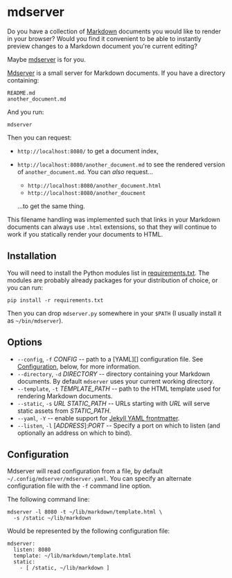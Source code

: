 # mdserver

Do you have a collection of [Markdown][] documents you would like to
render in your browser?  Would you find it convenient to be able to
instantly preview changes to a Markdown document you're current
editing?

Maybe [mdserver][] is for you.

[Mdserver][] is a small server for Markdown documents.  If you have a
directory containing:

    README.md
    another_document.md

And you run:

    mdserver

Then you can request:

- `http://localhost:8080/` to get a document index,
- `http://localhost:8080/another_document.md` to see the rendered
  version of `another_document.md`.  You can *also* request...

    - `http://localhost:8080/another_document.html`
    - `http://localhost:8080/another_doucment`

    ...to get the same thing.

This filename handling was implemented such that links in your
Markdown documents can always use `.html` extensions, so that they
will continue to work if you statically render your documents to HTML.

## Installation

You will need to install the Python modules list in
[requirements.txt][req].  The modules are probably already packages
for your distribution of choice, or you can run:

    pip install -r requirements.txt

Then you can drop `mdserver.py` somewhere in your `$PATH` (I usually
install it as `~/bin/mdserver`).

## Options

- `--config`, `-f` *CONFIG* -- path to a [YAML][] configuration file.
  See [Configuration][cf], below, for more information.
- `--directory`, `-d` *DIRECTORY* -- directory containing your
  Markdown documents.  By default `mdserver` uses your current working
  directory.
- `--template`, `-t` *TEMPLATE_PATH* -- path to the HTML template used for
  rendering Markdown documents.
- `--static`, `-s` *URL* *STATIC_PATH* -- URLs starting with *URL*
  will serve static assets from *STATIC_PATH*.
- `--yaml`, `-Y` -- enable support for [Jekyll YAML
  frontmatter][jekyll].
- `--listen`, `-l` [*ADDRESS*]:*PORT* -- Specify a port on which to
  listen (and optionally an address on which to bind).

## <a name="configuration">Configuration</a>

Mdserver will read configuration from a file, by default
`~/.config/mdserver/mdserver.yaml`.  You can specify an alternate
configuration file with the `-f` command line option.

The following command line:

    mdserver -l 8080 -t ~/lib/markdown/template.html \
      -s /static ~/lib/markdown

Would be represented by the following configuration file:

    mdserver:
      listen: 8080
      template: ~/lib/markdown/template.html
      static:
        - [ /static, ~/lib/markdown ]

[mdserver]: http://github.com/larsks/mdserver
[markdown]: http://en.wikipedia.org/wiki/Markdown
[req]: requirements.txt
[jekyll]: http://jekyllrb.com/docs/frontmatter/
[cf]: #configuration

